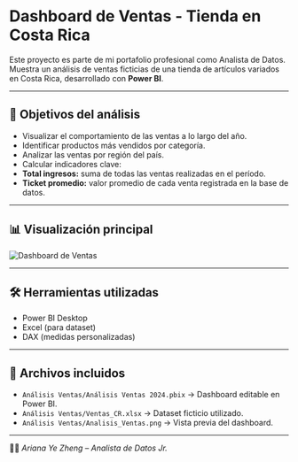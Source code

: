 # Dashboard de Ventas - Tienda en Costa Rica

Este proyecto es parte de mi portafolio profesional como Analista de Datos. 
Muestra un análisis de ventas ficticias de una tienda de artículos variados en Costa Rica, desarrollado con **Power BI**.

---

## 📌 Objetivos del análisis
- Visualizar el comportamiento de las ventas a lo largo del año.
- Identificar productos más vendidos por categoría.
- Analizar las ventas por región del país.
- Calcular indicadores clave:
- **Total ingresos:** suma de todas las ventas realizadas en el período.
- **Ticket promedio:** valor promedio de cada venta registrada en la base de datos.


---

## 📊 Visualización principal
![Dashboard de Ventas](Analisis_Ventas/dashboard_AnalisisVentas.png)

---

## 🛠️ Herramientas utilizadas
- Power BI Desktop
- Excel (para dataset)
- DAX (medidas personalizadas)

---

## 📂 Archivos incluidos
- `Análisis Ventas/Análisis Ventas 2024.pbix` → Dashboard editable en Power BI.  
- `Análisis Ventas/Ventas_CR.xlsx` → Dataset ficticio utilizado.  
- `Análisis Ventas/Analisis_Ventas.png` → Vista previa del dashboard.  

---

👩‍💻 *Ariana Ye Zheng – Analista de Datos Jr.*
